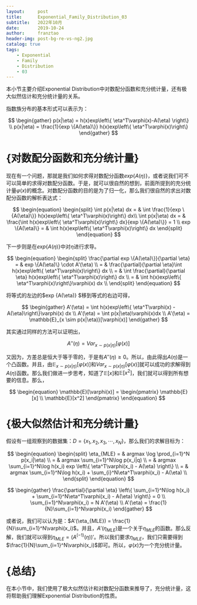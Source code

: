 ```yaml
---
layout:     post
title:      Exponential_Family_Distribution_03
subtitle:   2022年10月
date:       2019-10-24
author:     franztao
header-img: post-bg-re-vs-ng2.jpg
catalog: true
tags:
    - Exponential
    - Family
    - Distribution
    - 03
---
```


    



本小节主要介绍Exponential Distribution中对数配分函数和充分统计量，还有极大似然估计和充分统计量的关系。

指数族分布的基本形式可以表示为：

$$
\begin{gather}
    p(x|\eta) = h(x)exp\left\{ \eta^T\varphi(x)-A(\eta) \right\} \\
    p(x|\eta) = \frac{1}{exp \{A(\eta)\}} h(x)exp\left\{ \eta^T\varphi(x)\right\}
\end{gather}
$$
    

#  {对数配分函数和充分统计量}
现在有一个问题，那就是我们如何求得对数配分函数$exp\{ A(\eta) \}$，或者说我们可不可以简单的求得对数配分函数。于是，就可以很自然的想到，前面所提到的充分统计量$\varphi(x)$的概念。对数配分函数的目的是为了归一化，那么我们很自然的求出对数配分函数的解析表达式：

$$
\begin{equation}
    \begin{split}
        \int p(x|\eta) dx = & 
        \int \frac{1}{exp \{A(\eta)\}} h(x)exp\left\{ \eta^T\varphi(x)\right\} dx\\
        \int p(x|\eta) dx = & \frac{\int h(x)exp\left\{ \eta^T\varphi(x)\right\} dx}{exp \{A(\eta)\}} = 1 \\
        exp \{A(\eta)\} = & \int h(x)exp\left\{ \eta^T\varphi(x)\right\} dx 
    \end{split}
\end{equation}
$$

下一步则是在$exp \{A(\eta)\}$中对$\eta$进行求导。

$$
\begin{equation}
    \begin{split}
        \frac{\partial exp \{A(\eta)\}}{\partial \eta} = & exp \{A(\eta)\} \cdot A'(\eta) \\
        = & \frac{\partial}{\partial \eta}\int h(x)exp\left\{ \eta^T\varphi(x)\right\} dx \\
        = & \int \frac{\partial}{\partial \eta} h(x)exp\left\{ \eta^T\varphi(x)\right\} dx \\
        = & \int h(x)exp\left\{ \eta^T\varphi(x)\right\}\varphi(x) dx \\
    \end{split}
\end{equation}
$$

将等式的左边的$exp \{A(\eta)\} $移到等式的右边可得，

$$
\begin{gather}
    A'(\eta) = \int h(x)exp\left\{ \eta^T\varphi(x) - A(\eta)\right\}\varphi(x) dx \\
    A'(\eta) = \int p(x|\eta)\varphi(x)dx \\
    A'(\eta) = \mathbb{E}_{x \sim p(x|\eta)}[\varphi(x)]
\end{gather}
$$

其实通过同样的方法可以证明出，

$$
\begin{equation}
    A''(\eta) = Var_{x \sim p(x|\eta)}[\varphi(x)]
\end{equation}
$$

又因为，方差总是恒大于等于零的，于是有$A''(\eta)\geq 0$。所以，由此得出$A(\eta)$是一个凸函数。并且，由$\mathbb{E}_{x \sim p(x|\eta)}[\varphi(x)]$和$Var_{x \sim p(x|\eta)}[\varphi(x)]$就可以成功的求解得到$A(\eta)$函数。那么我们做进一步思考，知道了$\mathbb{E}[x]$和$\mathbb{E}[x^2]$，我们就可以得到所有想要的信息。那么，

$$
\begin{equation}
    \mathbb{E}[\varphi(x)]
    =
    \begin{pmatrix}
        \mathbb{E}[x] \\
        \mathbb{E}[x^2]
    \end{pmatrix}
\end{equation}
$$

#  {极大似然估计和充分统计量}
假设有一组观察到的数据集：$D=\left\{ x_1, x_2, x_3, \cdots, x_N \right\}$，那么我们的求解目标为：

$$
\begin{equation}
    \begin{split}
        \eta_{MLE} = & argmax \log \prod_{i=1}^N p(x_i|\eta) \\
        = & argmax \sum_{i=1}^N\log p(x_i|q) \\
        = & argmax \sum_{i=1}^N\log h(x_i) exp \left\{ \eta^T\varphi(x_i) - A(\eta) \right\} \\
        = & argmax \sum_{i=1}^N\log h(x_i) + \sum_{i}^N\eta^T\varphi(x_i) - A(\eta) \\
    \end{split}
\end{equation}
$$

$$
\begin{gather}
    \frac{\partial}{\partial \eta} \left\{ \sum_{i=1}^N\log h(x_i) + \sum_{i=1}^N\eta^T\varphi(x_i) - A(\eta) \right\} = 0 \\
    \sum_{i=1}^N\varphi(x_i) = N A'(\eta) \\ 
    A'(\eta) = \frac{1}{N}\sum_{i=1}^N\varphi(x_i)
\end{gather}
$$

或者说，我们可以认为是：$A'(\eta_{MLE}) = \frac{1}{N}\sum_{i=1}^N\varphi(x_i)$。并且，$A'(\eta_{MLE})$是一个关于$\eta_{MLE}$的函数。那么反解，我们就可以得到$\eta_{MLE}=(A^{(-1)}(\eta))'$。所以我们要求$\eta_{MLE}$，我们只需要得到$\frac{1}{N}\sum_{i=1}^N\varphi(x_i)$即可。所以，$\varphi(x)$为一个充分统计量。

#  {总结}
在本小节中，我们使用了极大似然估计和对数配分函数来推导了，充分统计量，这将帮助我们理解Exponential Distribution的性质。 

